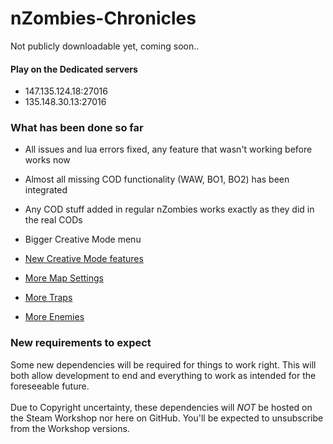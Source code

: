# nZombies-Chronicles
Not publicly downloadable yet, coming soon..

#### Play on the Dedicated servers
* 147.135.124.18:27016
* 135.148.30.13:27016

### What has been done so far
* All issues and lua errors fixed, any feature that wasn't working before works now
* Almost all missing COD functionality (WAW, BO1, BO2) has been integrated 
* Any COD stuff added in regular nZombies works exactly as they did in the real CODs
* Bigger Creative Mode menu

* [New Creative Mode features](https://github.com/Ethorbit/nZombies-Chronicles/blob/master-workshop/New%20Creative%20Mode%20Stuff/README.md) 
* [More Map Settings](https://github.com/Ethorbit/nZombies-Chronicles/blob/master-workshop/New%20Creative%20Mode%20Stuff/Map%20Settings/README.md)
* [More Traps](https://github.com/Ethorbit/nZombies-Chronicles/blob/master-workshop/New%20Creative%20Mode%20Stuff/Traps/README.md)   
* [More Enemies](https://github.com/Ethorbit/nZombies-Chronicles/blob/master-workshop/NEW%20ENEMIES.md)
   
### New requirements to expect
Some new dependencies will be required for things to work right. This will both allow development to end and everything to work as intended for the foreseeable future. 
<br></br>
Due to Copyright uncertainty, these dependencies will *NOT* be hosted on the Steam Workshop nor here on GitHub. You'll be expected to unsubscribe from the Workshop versions.
